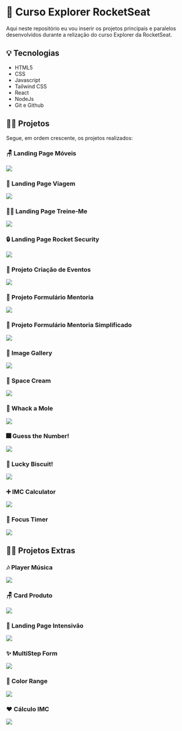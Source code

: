 # 💜 Curso Explorer RocketSeat
Aqui neste repositório eu vou inserir os projetos principais e paralelos desenvolvidos durante a relização do curso Explorer da RocketSeat.

## 💡 Tecnologias
- HTML5
- CSS
- Javascript
- Tailwind CSS
- React
- NodeJs
- Git e Github

## 👩‍💻 Projetos
Segue, em ordem crescente, os projetos realizados:

### 🪑 Landing Page Móveis
<a href="https://gustavogarciac.github.io/explorer/projeto-01/" target="_blank" align="center">
  <img src="projeto-01/assets/thumbnail.png">
</a>

### 🌲 Landing Page Viagem
<a href="https://gustavogarciac.github.io/explorer/projeto-02/" target="_blank" align="center">
  <img src="projeto-02/assets/thumbnail.png">
</a>

### 🏋️‍♀️ Landing Page Treine-Me
<a href="https://gustavogarciac.github.io/explorer/projeto-03/" target="_blank" align="center">
  <img src="projeto-03/assets/thumbnail.png">
</a>

### 🔒 Landing Page Rocket Security
<a href="https://gustavogarciac.github.io/explorer/projeto-04/" target="_blank" align="center">
  <img src="projeto-04/assets/thumbnail.png">
</a>

### 📄 Projeto Criação de Eventos
<a href="https://gustavogarciac.github.io/explorer/projeto-05/" target="_blank" align="center">
  <img src="projeto-05/assets/thumbnail.png">
</a>

### 📄 Projeto Formulário Mentoria
<a href="https://gustavogarciac.github.io/explorer/projeto-05/advanced-form/" target="_blank" align="center">
  <img src="projeto-05/advanced-form/assets/thumbnail.png">
</a>

### 📄 Projeto Formulário Mentoria Simplificado
<a href="https://gustavogarciac.github.io/explorer/projeto-05/basic-form/" target="_blank" align="center">
  <img src="projeto-05/basic-form/assets/thumbnail.png">
</a>

### 🎈 Image Gallery
<a href="https://gustavogarciac.github.io/explorer/projeto-06/" target="_blank" align="center">
  <img src="projeto-06/assets/thumbnail.png">
</a>

### 🍨 Space Cream
<a href="https://gustavogarciac.github.io/explorer/projeto-07/" target="_blank" align="center">
  <img src="projeto-07/assets/thumbnail.png">
</a>

### 🔨 Whack a Mole
<a href="https://gustavogarciac.github.io/explorer/projeto-08/" target="_blank" align="center">
  <img src="projeto-08/assets/thumbnail.png">
</a>

### 🎆 Guess the Number!
<a href="https://gustavogarciac.github.io/explorer/Javascript-DOM/guess-the-number/" target="_blank" align="center">
  <img src="Javascript-DOM/guess-the-number/assets/thumbnail.png">
</a>

### 🍪 Lucky Biscuit!
<a href="https://gustavogarciac.github.io/explorer/Javascript-DOM/lucky-biscuit/" target="_blank" align="center">
  <img src="Javascript-DOM/lucky-biscuit/assets/thumbnail.png">
</a>

### ➕ IMC Calculator
<a href="https://gustavogarciac.github.io/explorer/Javascript-DOM/imc/" target="_blank" align="center">
  <img src="Javascript-DOM/imc/assets/thumbnail.png">
</a>

### 🍅 Focus Timer
<a href="https://timer-tan.vercel.app/" target="_blank" align="center">
  <img src="Javascript-DOM/focustimer-v2/assets/thumbnail.png">
</a>


## 🐱‍👤 Projetos Extras

### 🎶 Player Música
<a href="https://gustavogarciac.github.io/explorer/extra-projects/player-musica/" target="_blank" align="center">
  <img src="extra-projects/player-musica/assets/thumbnail.png">
</a>

### 🪑 Card Produto
<a href="https://gustavogarciac.github.io/explorer/extra-projects/card-produto/" target="_blank" align="center">
  <img src="extra-projects/card-produto/assets/thumbnail.png">
</a>

### 🚀 Landing Page Intensivão
<a href="https://gustavogarciac.github.io/explorer/extra-projects/projeto-intensivao/" target="_blank" align="center">
  <img src="extra-projects/projeto-intensivao/images/thumbnail.png">
</a>

### ✨ MultiStep Form
<a href="https://gustavogarciac.github.io/explorer/extra-projects/multistep/" target="_blank" align="center">
  <img src="extra-projects/multistep/assets/thumbnail.png">
</a>

### 🎨 Color Range
<a href="https://gustavogarciac.github.io/explorer/extra-projects/ajustes-iluminacao/" target="_blank" align="center">
  <img src="extra-projects/ajustes-iluminacao/assets/thumbnail.png">
</a>

### ❤ Cálculo IMC
<a href="https://gustavogarciac.github.io/explorer/extra-projects/imc/src" target="_blank" align="center">
  <img src="extra-projects/imc/src/assets/thumbnail.png">
</a>


